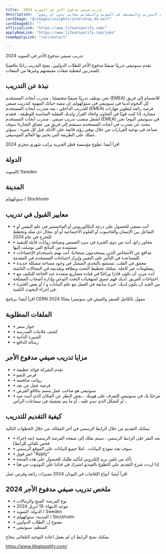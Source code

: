 ```yaml
---
title:  تدريب صيفي مدفوع الأجر في السويد 2024 
description:  "فرصة ذهبية للحصول علي تدريب صيفي مدفوع الأجر في السويد وممول بالكامل لكافة مصاريف التدريب والمعيشة في السويد والتقديم مجاني بدون أي رسوم." 
cardImage: "@/images/insights/intership_44.avif" 
cardImageAlt: "" 
officialLink: "https://www.lifeatspotify.com/" 
applyNowLink: "https://www.lifeatspotify.com/jobs" 
teamApplyLink: "/ar/contact"

---
```


تدريب صيفي مدفوع الأجر في السويد 2024

تقدم سبوتيفي تدريبًا صيفيًا مدفوع الأجر للطلاب الدوليين. يمنح التدريب راتبًا تنافسيًا للمتدربين لتغطية نفقات معيشتهم وغيرها من النفقات.

## نبذة عن التدريب

نحن نوظف تدريبًا صيفيًا متحمسًا ، متدرب أبحاث المستخدم (EMEA) للانضمام إلى فريق كل النجوم لدينا في سبوتيفي في ستوكهولم. إن تنمية حياتك المهنية كتدريب صيفي للتدريب الداخلي ، يعد متدرب أبحاث المستخدم (EMEA) فرصة رائعة لتطوير مهارات ممتازة. إذا كنت قويًا في التعاون واتخاذ القرار ولديك العقلية المناسبة للوظيفة ، فتقدم لشغل منصب تدريب صيفي ، متدرب أبحاث المستخدم (EMEA) في سبوتيفي اليوم! نحن نبحث عن متدرب في أبحاث المستخدم سينضم إلى فريق من عشاق التجارة! سوف تساعد في توجيه القرارات من خلال توفير رؤى قائمة على الأدلة. قبل كل شيء ، سيؤثر عملك على الطريقة التي يختبر بها العالم الموسيقى.

اقرأ أيضا: تطوع مؤسسة قطر الخيرية براتب شهري مجزي 2024

## الدولة

السويد/ Sweden

## المدينة

ستوكهولم / Stockholm

## معايير القبول في تدريب

- • أنت تسعى للحصول على درجة البكالوريوس أو الماجستير في علم النفس أو التفاعل بين الإنسان والحاسوب أو العلوم الاجتماعية أو أي مجال ذي صلة وتخطط للتخرج في عام 2024
- • محاور رائع. أنت من ذوي الخبرة في سرد القصص وصياغة روايات قابلة للتنفيذ مستمدة من النتائج التي توصلت إليها
- • مدافع عن الأشخاص الذين يستخدمون منتجاتنا. أنت تهتم باستخدام الإحصاءات للمساعدة في التأثير على التغيير وإبراز احتياجات المستخدم في المقدمة.
- • محقق في القلب. تستمتع بالتحدي المتمثل في وجود مساحة مشكلة جديدة بمعلومات غير كاملة. يمكنك تخطيط البحث ونطاقه وتقديمه في المجالات الناشئة.
- • أنت مرن. أن تكون قادرًا وراغبًا في قيادة مشاريع متعددة عند الحاجة للتكيف مع احتياجات الفريق. لديك فهم عميق لمنهجيات البحث النوعي وإدارة أصحاب المصلحة.
- • من الجيد أن يكون لديك: خبرة سابقة في العمل مع علم البيانات و / أو بعض الخبرة في إجراء البحوث الكمية.

اقرأ أيضا: برنامج CERN ممول بالكامل للسفر والعيش في سويسرا مجانًا 2024

## الملفات المطلوبة

- • جواز سفر
- • كشف علامات المدرسة
- • السيرة الذاتية
- • رسالة الدافع

## مزايا تدريب صيفي مدفوع الأجر

- • تقدم الشركة فوائد عظيمة
- • فرص للنمو
- • رواتب منافسة
- • فرصة عمل عن بعد
- • سبوتيفي هو صاحب عمل يتسم بتكافؤ الفرص
- • مرحبًا بك في سبوتيفي للتعرف على هويتك ، بغض النظر عن المكان الذي أتيت منه ، أو الشكل الذي تبدو عليه ، أو ما يتم تشغيله في سماعات الرأس.

## كيفية التقديم للتدريب

يمكنك التقديم من خلال الرابط الرسمي في آخر المقالة، من خلال الخطوات التالية:

- • بعد النقر على الرابط الرسمي ، سيتم نقلك إلى صفحة الفرصة الرسمية (بعد إجراء فحص تلقائي للرابط)
- • سوف تجد نموذج البيانات ، املأ جميع البيانات على الموقع الرسمي
- • انقر فوق “Apply”
- • تأكد من تلقي بريد إلكتروني لتأكيد طلبك للحصول على هذه المنحة
- • إذا اردت شرح التقديم علي التطوع بالفيديو اشترك في قناتنا علي اليوتيوب من هنا

اقرأ أيضا: أنواع الإقامات في اليونان 2024 مميزات رائعة وفرص عمل

## ملخص تدريب صيفي مدفوع الأجر 2024

- • نوع الفرصة: المنح والزمالات
- • موعد الانتهاء: 19 أبريل 2024
- • الدولة: السويد / Sweden
- • المدينة: ستوكهولم / Stockholm
- • مفتوح ل: الطلاب الدوليين
- • المنظم: سبوتيفي

يمكنك نسخ الرابط ان لم يعمل اعادة التوجيه التلقائي بنجاح

https://www.lifeatspotify.com/

